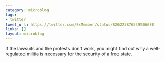 ```yaml
---
category: microblog
tags:
- twitter
tweet_url: https://twitter.com/ExMember/status/826223876539506688
links: []
layout: microblog
---
```

If the lawsuits and the protests don't work, you might find out why a well-regulated militia is necessary for the security of a free state.
